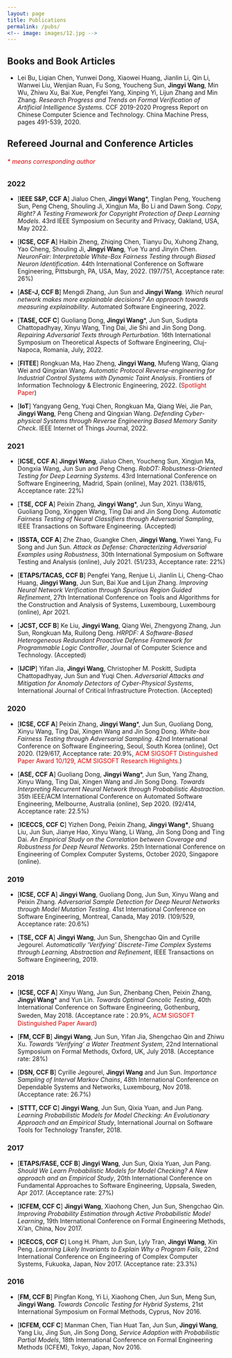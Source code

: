 ```yaml
---
layout: page
title: Publications
permalink: /pubs/
<!-- image: images/12.jpg -->
---
```




## Books and Book Articles

- Lei Bu, Liqian Chen, Yunwei Dong, Xiaowei Huang, Jianlin Li, Qin Li, Wanwei Liu, Wenjian Ruan, Fu Song, Youcheng Sun, **Jingyi Wang**, Min Wu, Zhiwu Xu, Bai Xue, Pengfei Yang, Xinping Yi, Lijun Zhang and Min Zhang. *Research Progress and Trends on Formal Verification of Artificial Intelligence Systems.*  CCF 2019-2020 Progress Report on Chinese Computer Science and Technology. China Machine Press, pages 491-539, 2020.


## Refereed Journal and Conference Articles

###### <font color="#dd0000">* means corresponding author</font>
<!-- *Note that in computer science, peer reviewed top-tier conference papers are equally (if not more) recoganized than top-tier journal papers.*  -->
<!-- [Google Scholar](https://scholar.google.com.sg/citations?user=GjkTuMQAAAAJ&hl=en)
 -->



### 2022




- [**IEEE S&P, CCF A**] Jialuo Chen, **Jingyi Wang**\*, Tinglan Peng, Youcheng Sun, Peng Cheng, Shouling Ji, Xingjun Ma, Bo Li and Dawn Song. *Copy, Right? A Testing Framework for Copyright Protection of Deep Learning Models*. 43rd IEEE Symposium on Security and Privacy, Oakland, USA, May 2022.


- [**ICSE, CCF A**] Haibin Zheng, Zhiqing Chen, Tianyu Du, Xuhong Zhang, Yao Cheng, Shouling Ji, **Jingyi Wang**, Yue Yu and Jinyin Chen. *NeuronFair: Interpretable White-Box Fairness Testing through Biased Neuron Identification*. 44th International Conference on Software Engineering, Pittsburgh, PA, USA, May, 2022. (197/751, Acceptance rate: 26%)


- [**ASE-J, CCF B**] Mengdi Zhang, Jun Sun and **Jingyi Wang**. *Which neural network makes more explainable decisions? An approach towards measuring explainability*. Automated Software Engineering, 2022.

- [**TASE, CCF C**] Guoliang Dong, **Jingyi Wang**\*, Jun Sun, Sudipta Chattopadhyay, Xinyu Wang, Ting Dai, Jie Shi and Jin Song Dong. *Repairing Adversarial Texts through Perturbation*. 16th International Symposium on Theoretical Aspects of Software Engineering, Cluj-Napoca, Romania, July, 2022.

- [**FITEE**] Rongkuan Ma, Hao Zheng, **Jingyi Wang**, Mufeng Wang, Qiang Wei and Qingxian Wang. *Automatic Protocol Reverse-engineering for Industrial Control Systems with Dynamic Taint Analysis*. Frontiers of Information Technology & Electronic Engineering, 2022. (<font color="#dd0000">Spotlight Paper</font>)

- [**IoT**] Yangyang Geng, Yuqi Chen, Rongkuan Ma, Qiang Wei, Jie Pan, **Jingyi Wang**, Peng Cheng and Qingxian Wang. *Defending Cyber-physical Systems through Reverse Engineering Based Memory Sanity Check*. IEEE Internet of Things Journal, 2022.

### 2021


- [**ICSE, CCF A**] **Jingyi Wang**, Jialuo Chen, Youcheng Sun, Xingjun Ma, Dongxia Wang, Jun Sun and Peng Cheng. *RobOT: Robustness-Oriented Testing for Deep Learning Systems*. 43rd International Conference on Software Engineering, Madrid, Spain (online), May 2021. (138/615, Acceptance rate: 22%)

- [**TSE, CCF A**] Peixin Zhang, **Jingyi Wang**\*, Jun Sun, Xinyu Wang, Guoliang Dong, Xinggen Wang, Ting Dai and Jin Song Dong. *Automatic Fairness Testing of Neural Classifiers through Adversarial Sampling*, IEEE Transactions on Software Engineering. (Accepted)

- [**ISSTA, CCF A**] Zhe Zhao, Guangke Chen, **Jingyi Wang**, Yiwei Yang, Fu Song and Jun Sun. *Attack as Defense: Characterizing Adversarial Examples using Robustness*, 30th International Symposium on Software Testing and Analysis (online), July 2021. (51/233, Acceptance rate: 22%)

- [**ETAPS/TACAS, CCF B**] Pengfei Yang, Renjue Li, Jianlin Li, Cheng-Chao Huang, **Jingyi Wang**, Jun Sun, Bai Xue and Lijun Zhang. *Improving Neural Network Verification through Spurious Region Guided Refinement*, 27th International Conference on Tools and Algorithms for the Construction and Analysis of Systems, Luxembourg, Luxembourg (online), Apr 2021.

- [**JCST, CCF B**] Ke Liu, **Jingyi Wang**, Qiang Wei, Zhengyong Zhang, Jun Sun,  Rongkuan Ma, Ruilong Deng. *HRPDF: A Software-Based Heterogeneous Redundant Proactive Defense Framework for Programmable Logic Controller*, Journal of Computer Science and Technology. (Accepted)

- [**IJCIP**] Yifan Jia, **Jingyi Wang**, Christopher M. Poskitt, Sudipta Chattopadhyay, Jun Sun and Yuqi Chen. *Adversarial Attacks and Mitigation for Anomaly Detectors of Cyber-Physical Systems*, International Journal of Critical Infrastructure Protection. (Accepted)


### 2020

- [**ICSE, CCF A**] Peixin Zhang, **Jingyi Wang**\*, Jun Sun, Guoliang Dong, Xinyu Wang, Ting Dai, Xingen Wang and Jin Song Dong. *White-box Fairness Testing through Adversarial Sampling*. 42nd International Conference on Software Engineering, Seoul, South Korea (online), Oct 2020. (129/617, Acceptance rate: 20.9%, <font color="#dd0000">ACM SIGSOFT Distinguished Paper Award 10/129, ACM SIGSOFT Research Highlights.</font>)


- [**ASE, CCF A**] Guoliang Dong, **Jingyi Wang**\*, Jun Sun, Yang Zhang, Xinyu Wang, Ting Dai, Xingen Wang and Jin Song Dong. *Towards Interpreting Recurrent Neural Network through Probabilistic Abstraction*. 35th IEEE/ACM International Conference on Automated Software Engineering, Melbourne, Australia (online), Sep 2020. (92/414, Acceptance rate: 22.5%)


- [**ICECCS, CCF C**] Yizhen Dong, Peixin Zhang, **Jingyi Wang\***, Shuang Liu, Jun Sun, Jianye Hao, Xinyu Wang, Li Wang, Jin Song Dong and Ting Dai. *An Empirical Study on the Correlation between Coverage and Robustness for Deep Neural Networks*. 25th International Conference on Engineering of Complex Computer Systems, October 2020, Singapore (online).

### 2019

- [**ICSE, CCF A**] **Jingyi Wang**, Guoliang Dong, Jun Sun, Xinyu Wang and Peixin Zhang. *Adversarial Sample Detection for Deep Neural Networks through Model Mutation Testing*. 41st International Conference on Software Engineering, Montreal, Canada, May 2019. (109/529, Acceptance rate: 20.6%)

- [**TSE, CCF A**] **Jingyi Wang**, Jun Sun, Shengchao Qin and Cyrille Jegourel. *Automatically ‘Verifying’ Discrete-Time Complex Systems through Learning, Abstraction and Refinement*, IEEE Transactions on Software Engineering, 2019.

### 2018

- [**ICSE, CCF A**] Xinyu Wang, Jun Sun, Zhenbang Chen, Peixin Zhang, **Jingyi Wang**\* and Yun Lin. *Towards Optimal Concolic Testing*, 40th International Conference on Software Engineering, Gothenburg, Sweden, May 2018. (Acceptance rate：20.9%, <font color="#dd0000">ACM SIGSOFT Distinguished Paper Award</font>)

- [**FM, CCF B**] **Jingyi Wang**, Jun Sun, Yifan Jia, Shengchao Qin and Zhiwu Xu. *Towards ‘Verifying’ a Water Treatment System*, 22nd International Symposium on Formal Methods, Oxford, UK, July 2018. (Acceptance rate: 28%)

- [**DSN, CCF B**] Cyrille Jegourel, **Jingyi Wang** and Jun Sun. *Importance Sampling of Interval Markov Chains*, 48th International Conference on Dependable Systems and Networks, Luxembourg, Nov 2018. (Acceptance rate: 26.7%)

- [**STTT, CCF C**] **Jingyi Wang**, Jun Sun, Qixia Yuan, and Jun Pang. *Learning Probabilistic Models for Model Checking: An Evolutionary Approach and an Empirical Study*, International Journal on Software Tools for Technology Transfer, 2018.

### 2017

- [**ETAPS/FASE, CCF B**] **Jingyi Wang**, Jun Sun, Qixia Yuan, Jun Pang. *Should We Learn Probabilistic Models for Model Checking? A New approach and an Empirical Study*, 20th International Conference on Fundamental Approaches to Software Engineering, Uppsala, Sweden, Apr 2017. (Acceptance rate: 27%)

- [**ICFEM, CCF C**] **Jingyi Wang**, Xiaohong Chen, Jun Sun, Shengchao Qin. *Improving Probability Estimation through Active Probabilistic Model Learning*, 19th International Conference on Formal Engineering Methods, Xi’an, China, Nov 2017.

- [**ICECCS, CCF C**] Long H. Pham, Jun Sun, Lyly Tran, **Jingyi Wang**, Xin Peng. *Learning Likely Invariants to Explain Why a Program Fails*, 22nd International Conference on Engineering of Complex Computer Systems, Fukuoka, Japan, Nov 2017. (Acceptance rate: 23.3%)

### 2016

- [**FM, CCF B**] Pingfan Kong, Yi Li, Xiaohong Chen, Jun Sun, Meng Sun, **Jingyi Wang**. *Towards Concolic Testing for Hybrid Systems*, 21st International Symposium on Formal Methods, Cyprus, Nov 2016.

- [**ICFEM, CCF C**] Manman Chen, Tian Huat Tan, Jun Sun, **Jingyi Wang**, Yang Liu, Jing Sun, Jin Song Dong, *Service Adaption with Probabilistic Partial Models*, 18th International Conference on Formal Engineering Methods (ICFEM), Tokyo, Japan, Nov 2016.



<!-- A paragraph looks like this — dolor amet cray stumptown fingerstache neutra food truck seitan poke cardigan waistcoat VHS snackwave celiac hella. Godard seitan shoreditch flexitarian next level trust fund man braid vegan listicle keytar bitters. Disrupt cray fashion axe unicorn lomo shaman poke glossier keffiyeh snackwave austin tattooed seitan hexagon lo-fi. Lumbersexual irony vaporware, butcher shaman church-key iceland.

***

### Headings by default:

# H1 For example
## H2 For example
### H3 For example
#### H4 For example
##### H5 For example
###### H6 For example

{% highlight markdown %}
## Heading first level
### Heading second level
#### Heading third level
{% endhighlight %}

***

### Lists

#### Ordered list example:

1. Poutine drinking vinegar bitters.
2. Coloring book distillery fanny pack.
3. Venmo biodiesel gentrify enamel pin meditation.
4. Jean shorts shaman listicle pickled portland.
5. Salvia mumblecore brunch iPhone migas.

***

#### Unordered list example:

* Bitters semiotics vice thundercats synth.
* Literally cred narwhal bitters wayfarers.
* Kale chips chartreuse paleo tbh street art marfa.
* Mlkshk polaroid sriracha brooklyn.
* Pug you probably haven't heard of them air plant man bun.

{% highlight markdown %}
1. Order list item 1
2. Order list item 1

* Unordered list item 1
* Unordered list item 2
{% endhighlight %}

***

### Quotes

#### A quote looks like this:

> The longer I live, the more I realize that I am never wrong about anything, and that all the pains I have so humbly taken to verify my notions have only wasted my time!
>
> <cite>George Bernard Shaw</cite>

***



### Syntax Highlighter

{% highlight js %}
  $('.top').click(function () {
    $('html, body').stop().animate({ scrollTop: 0 }, 'slow', 'swing');
  });
  $(window).scroll(function () {
    if ($(this).scrollTop() > $(window).height()) {
      $('.top').addClass("top-active");
    } else {
      $('.top').removeClass("top-active");
    };
  });
{% endhighlight %}

***

## Videos

<iframe src="https://www.youtube.com/embed/iWowJBRMtpc" frameborder="0" allowfullscreen></iframe>

***

### Images

![]({{site.baseurl}}/images/13.jpg)
*Streets of New York* -->